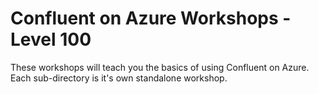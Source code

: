 # Confluent on Azure Workshops - Level 100

These workshops will teach you the basics of using Confluent on Azure. Each sub-directory is it's own standalone workshop.